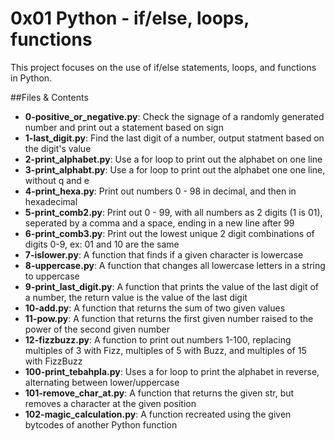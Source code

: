 # 0x01 Python - if/else, loops, functions
This project focuses on the use of if/else statements, loops, and functions in Python.

##Files & Contents
- <b>0-positive_or_negative.py</b>: Check the signage of a randomly generated number and print out a statement based on sign
- <b>1-last_digit.py</b>: Find the last digit of a number, output statment based on the digit's value
- <b>2-print_alphabet.py</b>: Use a for loop to print out the alphabet on one line
- <b>3-print_alphabt.py</b>: Use a for loop to print out the alphabet one one line, without q and e
- <b>4-print_hexa.py</b>: Print out numbers 0 - 98 in decimal, and then in hexadecimal
- <b>5-print_comb2.py</b>: Print out 0 - 99, with all numbers as 2 digits (1 is 01), seperated by a comma and a space, ending in a new line after 99
- <b>6-print_comb3.py</b>: Print out the lowest unique 2 digit combinations of digits 0-9, ex: 01 and 10 are the same
- <b>7-islower.py</b>: A function that finds if a given character is lowercase
- <b>8-uppercase.py</b>: A function that changes all lowercase letters in a string to uppercase
- <b>9-print_last_digit.py</b>: A function that prints the value of the last digit of a number, the return value is the value of the last digit
- <b>10-add.py</b>: A function that returns the sum of two given values
- <b>11-pow.py</b>: A function that returns the first given number raised to the power of the second given number
- <b>12-fizzbuzz.py</b>: A function to print out numbers 1-100, replacing multiples of 3 with Fizz, multiples of 5 with Buzz, and multiples of 15 with FizzBuzz
- <b>100-print_tebahpla.py</b>: Uses a for loop to print the alphabet in reverse, alternating between lower/uppercase
- <b>101-remove_char_at.py</b>: A function that returns the given str, but removes a character at the given position
- <b>102-magic_calculation.py</b>: A function recreated using the given bytcodes of another Python function
